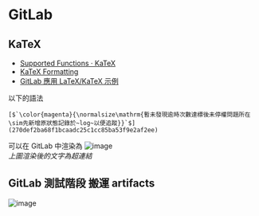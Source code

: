# GitLab

## KaTeX

* [Supported Functions · KaTeX](https://katex.org/docs/supported.html)
* [KaTeX Formatting](https://jamiebutler.notion.site/KaTeX-Formatting-8f2a6470b9d34fa98be19ad25dfc587d)
* [GitLab 應用 LaTeX/KaTeX 示例](https://gitlab.com/dimitra-maoutsa/odes_for_sdes/-/blob/master/README.md)

以下的語法
```katex
[$`\color{magenta}{\normalsize\mathrm{暫未發現逾時次數達標後未停權問題所在\sim先新增原狀態記錄於~log~以便追蹤}}`$](270def2ba68f1bcaadc25c1cc85ba53f9e2af2ee)
```
可以在 GitLab 中渲染為
![image](https://user-images.githubusercontent.com/10349431/231417461-ded779fe-e153-4f42-a52d-e6c564c07726.png)  
*上圖渲染後的文字為超連結*

## GitLab 測試階段 搬運 artifacts

![image](https://user-images.githubusercontent.com/10349431/231417869-51988ce7-736f-4b94-80e8-0a7b8ea25782.png)
